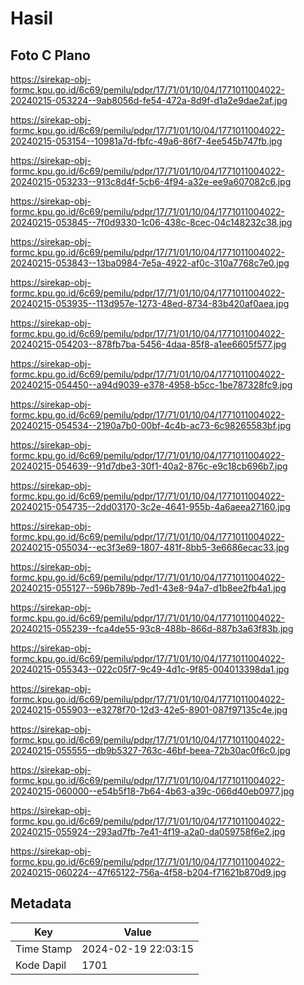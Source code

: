 # Hasil

## Foto C Plano

https://sirekap-obj-formc.kpu.go.id/6c69/pemilu/pdpr/17/71/01/10/04/1771011004022-20240215-053224--9ab8056d-fe54-472a-8d9f-d1a2e9dae2af.jpg

https://sirekap-obj-formc.kpu.go.id/6c69/pemilu/pdpr/17/71/01/10/04/1771011004022-20240215-053154--10981a7d-fbfc-49a6-86f7-4ee545b747fb.jpg

https://sirekap-obj-formc.kpu.go.id/6c69/pemilu/pdpr/17/71/01/10/04/1771011004022-20240215-053233--913c8d4f-5cb6-4f94-a32e-ee9a607082c6.jpg

https://sirekap-obj-formc.kpu.go.id/6c69/pemilu/pdpr/17/71/01/10/04/1771011004022-20240215-053845--7f0d9330-1c06-438c-8cec-04c148232c38.jpg

https://sirekap-obj-formc.kpu.go.id/6c69/pemilu/pdpr/17/71/01/10/04/1771011004022-20240215-053843--13ba0984-7e5a-4922-af0c-310a7768c7e0.jpg

https://sirekap-obj-formc.kpu.go.id/6c69/pemilu/pdpr/17/71/01/10/04/1771011004022-20240215-053935--113d957e-1273-48ed-8734-83b420af0aea.jpg

https://sirekap-obj-formc.kpu.go.id/6c69/pemilu/pdpr/17/71/01/10/04/1771011004022-20240215-054203--878fb7ba-5456-4daa-85f8-a1ee6605f577.jpg

https://sirekap-obj-formc.kpu.go.id/6c69/pemilu/pdpr/17/71/01/10/04/1771011004022-20240215-054450--a94d9039-e378-4958-b5cc-1be787328fc9.jpg

https://sirekap-obj-formc.kpu.go.id/6c69/pemilu/pdpr/17/71/01/10/04/1771011004022-20240215-054534--2190a7b0-00bf-4c4b-ac73-6c98265583bf.jpg

https://sirekap-obj-formc.kpu.go.id/6c69/pemilu/pdpr/17/71/01/10/04/1771011004022-20240215-054639--91d7dbe3-30f1-40a2-876c-e9c18cb696b7.jpg

https://sirekap-obj-formc.kpu.go.id/6c69/pemilu/pdpr/17/71/01/10/04/1771011004022-20240215-054735--2dd03170-3c2e-4641-955b-4a6aeea27160.jpg

https://sirekap-obj-formc.kpu.go.id/6c69/pemilu/pdpr/17/71/01/10/04/1771011004022-20240215-055034--ec3f3e69-1807-481f-8bb5-3e6686ecac33.jpg

https://sirekap-obj-formc.kpu.go.id/6c69/pemilu/pdpr/17/71/01/10/04/1771011004022-20240215-055127--596b789b-7ed1-43e8-94a7-d1b8ee2fb4a1.jpg

https://sirekap-obj-formc.kpu.go.id/6c69/pemilu/pdpr/17/71/01/10/04/1771011004022-20240215-055239--fca4de55-93c8-488b-866d-887b3a63f83b.jpg

https://sirekap-obj-formc.kpu.go.id/6c69/pemilu/pdpr/17/71/01/10/04/1771011004022-20240215-055343--022c05f7-9c49-4d1c-9f85-004013398da1.jpg

https://sirekap-obj-formc.kpu.go.id/6c69/pemilu/pdpr/17/71/01/10/04/1771011004022-20240215-055903--e3278f70-12d3-42e5-8901-087f97135c4e.jpg

https://sirekap-obj-formc.kpu.go.id/6c69/pemilu/pdpr/17/71/01/10/04/1771011004022-20240215-055555--db9b5327-763c-46bf-beea-72b30ac0f6c0.jpg

https://sirekap-obj-formc.kpu.go.id/6c69/pemilu/pdpr/17/71/01/10/04/1771011004022-20240215-060000--e54b5f18-7b64-4b63-a39c-066d40eb0977.jpg

https://sirekap-obj-formc.kpu.go.id/6c69/pemilu/pdpr/17/71/01/10/04/1771011004022-20240215-055924--293ad7fb-7e41-4f19-a2a0-da059758f6e2.jpg

https://sirekap-obj-formc.kpu.go.id/6c69/pemilu/pdpr/17/71/01/10/04/1771011004022-20240215-060224--47f65122-756a-4f58-b204-f71621b870d9.jpg


## Metadata

| Key        | Value               |
| ---------- | ------------------- |
| Time Stamp | 2024-02-19 22:03:15 |
| Kode Dapil | 1701                |



